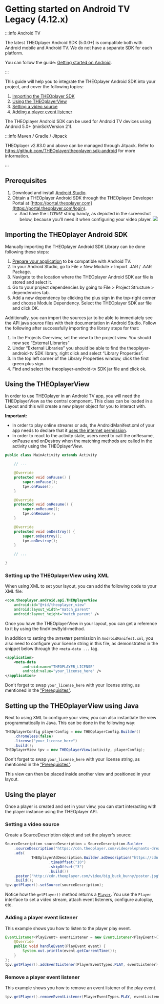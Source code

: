 # Getting started on Android TV Legacy (4.12.x)

:::info Android TV

The latest THEOplayer Android SDK (5.0.0+) is compatible both with Android mobile and Android TV. We do not have a separate SDK for each platform.

You can follow the guide: <a href="https://docs.theoplayer.com/getting-started/01-sdks/02-android/00-getting-started.md" target="_blank">Getting started on Android</a>.

:::

This guide will help you to integrate the THEOplayer Android SDK into your project, and cover the following topics:

1. [Importing the THEOplayer SDK](#importing-the-theoplayer-android-sdk)
2. [Using the THEOplayerView](#using-the-theoplayerview)
3. [Setting a video source](#setting-a-video-source)
4. [Adding a player event listener](#adding-a-player-event-listener)

The THEOplayer Android SDK can be used for Android TV devices using Android 5.0+ (minSdkVersion 21).

:::info Maven / Gradle / Jitpack

THEOplayer v2.83.0 and above can be managed through Jitpack. Refer to <a href="https://github.com/THEOplayer/theoplayer-sdk-android" target="_blank">https://github.com/THEOplayer/theoplayer-sdk-android</a> for more information.

:::

## Prerequisites

1. Download and install [Android Studio](https://developer.android.com/studio/index.html).
2. Obtain a THEOplayer Android SDK through the THEOplayer Developer Portal at [https://portal.theoplayer.com](https://portal.theoplayer.com/login).
   - And have the `LICENSE` string handy, as depicted in the screenshot below, because you'll need it when configuring your video player.
     ![](https://cdn.theoplayer.com/images/git/theoplayer-android-sdk-license-string.png)

## Importing the THEOplayer Android SDK

Manually importing the THEOplayer Android SDK Library can be done following these steps:

1. [Prepare your application](https://developer.android.com/training/tv/start/start.html) to be compatible with Android TV.
2. In your Android Studio, go to File > New Module > Import .JAR / .AAR Package.
3. Navigate to the location where the THEOplayer Android SDK aar file is stored and select it.
4. Go to your project dependencies by going to File > Project Structure > dependencies tab.
5. Add a new dependency by clicking the plus sign in the top-right corner and choose Module Dependency. Select the THEOplayer SDK aar file and click OK.

Additionally, you can import the sources jar to be able to immediately see the API java source files with their documentation in Android Studio. Follow the following after successfully importing the library steps for that:

1. In the Projects Overview, set the view to the project view. You should now see “External Libraries”
2. Under “External Libraries” you should be able to find the theoplayer-android-tv SDK library, right click and select “Library Properties”.
3. In the top left corner of the Library Properties window, click the first green plus sign.
4. Find and select the theoplayer-android-tv SDK jar file and click ok.

## Using the THEOplayerView

In order to use THEOplayer in an Android TV app, you will need the THEOplayerView as the central component. This class can be loaded in a Layout and this will create a new player object for you to interact with.

**Important:**

- In order to play online streams or ads, the AndroidManifest.xml of your app needs to declare that it [uses the internet permission](https://developer.android.com/training/basics/network-ops/connecting.html).
- In order to react to the activity state, users need to call the onResume, onPause and onDestroy when the matching methods are called in the activity using the THEOplayerView.

```java
public class MainActivity extends Activity

    // ...

    @Override
    protected void onPause() {
        super.onPause();
        tpv.onPause();
    }

    @Override
    protected void onResume() {
        super.onResume();
        tpv.onResume();
    }

    @Override
    protected void onDestroy() {
        super.onDestroy();
        tpv.onDestroy();
    }

    // ...

}
```

### Setting up the THEOplayerView using XML

When using XML to set your layout, you can add the following code to your XML file:

```xml
<com.theoplayer.android.api.THEOplayerView
    android:id="@+id/theoplayer_view"
    android:layout_width="match_parent"
    android:layout_height="match_parent" />
```

Once you have the THEOplayerView in your layout, you can get a reference to it by using the findViewById-method.

In addition to setting the `INTERNET` permission in `AndroidManifest.xml`,
you also need to configure your license string in this file, as demonstrated in the snippet below
through the `<meta-data ...` tag.

```xml
<application>
    <meta-data
        android:name="THEOPLAYER_LICENSE"
        android:value="your_license_here" />
</application>
```

Don't forget to swap `your_license_here` with your license string, as mentioned in the ["Prerequisites"](#prerequisites).

## Setting up the THEOplayerView using Java

Next to using XML to configure your view, you can also instantiate the view programmatically in Java. This can be done in the following way:

```java
THEOplayerConfig playerConfig = new THEOplayerConfig.Builder()
    .chromeless(false)
    .license("your_license_here")
    .build();
THEOplayerView tpv = new THEOplayerView(activity, playerConfig);
```

Don't forget to swap `your_license_here` with your license string, as mentioned in the ["Prerequisites"](#prerequisites).

This view can then be placed inside another view and positioned in your layout.

## Using the player

Once a player is created and set in your view, you can start interacting with the player instance using the THEOplayer API.

### Setting a video source

Create a SourceDescription object and set the player's source:

```java
SourceDescription sourceDescription = SourceDescription.Builder
    .sourceDescription("https://cdn.theoplayer.com/video/elephants-dream/playlist.m3u8")
    .ads(
            THEOplayerAdDescription.Builder.adDescription("https://cdn.theoplayer.com/demos/preroll.xml")
                    .timeOffset("10")
                    .skipOffset("3")
                    .build())
    .poster("http://cdn.theoplayer.com/video/big_buck_bunny/poster.jpg")
    .build();
tpv.getPlayer().setSource(sourceDescription);
```

Notice how the `getPlayer()` method returns a [`Player`](pathname:///theoplayer/v6/api-reference/android/com/theoplayer/android/api/player/Player.html).
You use the `Player` interface to set a video stream, attach event listeners, configure autoplay, etc.

### Adding a player event listener

This example shows you how to listen to the player play event.

```java
EventListener<PlayEvent> eventListener = new EventListener<PlayEvent>() {
    @Override
    public void handleEvent(PlayEvent event) {
        System.out.println(event.getCurrentTime());
    }
};
tpv.getPlayer().addEventListener(PlayerEventTypes.PLAY, eventListener);
```

### Remove a player event listener

This example shows you how to remove an event listener of the play event.

```java
tpv.getPlayer().removeEventListener(PlayerEventTypes.PLAY, eventListener);
```
